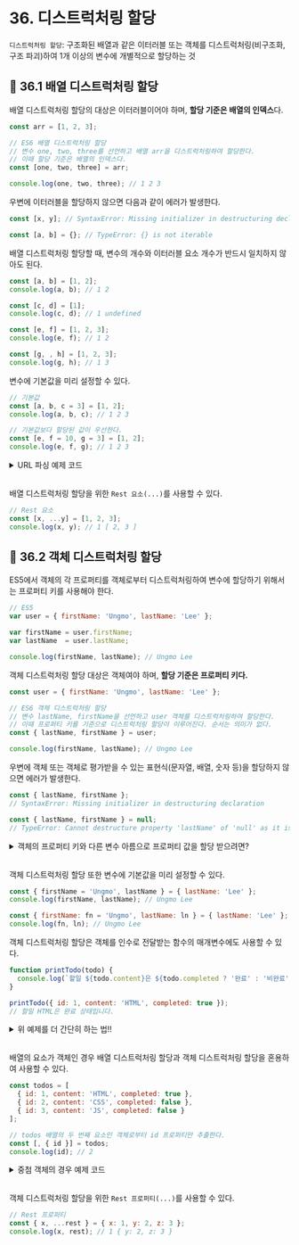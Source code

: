 # 36. 디스트럭처링 할당

`디스트럭처링 할당`: 구조화된 배열과 같은 이터러블 또는 객체를 디스트럭처링(비구조화, 구조 파괴)하여 1개 이상의 변수에 개별적으로 할당하는 것

## 📌 36.1 배열 디스트럭처링 할당
배열 디스트럭처링 할당의 대상은 이터러블이어야 하며, **할당 기준은 배열의 인덱스**다.
```js
const arr = [1, 2, 3];

// ES6 배열 디스트럭처링 할당
// 변수 one, two, three를 선언하고 배열 arr을 디스트럭처링하여 할당한다.
// 이때 할당 기준은 배열의 인덱스다.
const [one, two, three] = arr;

console.log(one, two, three); // 1 2 3
```
우변에 이터러블을 할당하지 않으면 다음과 같이 에러가 발생한다.
```js
const [x, y]; // SyntaxError: Missing initializer in destructuring declaration

const [a, b] = {}; // TypeError: {} is not iterable
```
배열 디스트럭처링 할당할 때, 변수의 개수와 이터러블 요소 개수가 반드시 일치하지 않아도 된다.
```js
const [a, b] = [1, 2];
console.log(a, b); // 1 2

const [c, d] = [1];
console.log(c, d); // 1 undefined

const [e, f] = [1, 2, 3];
console.log(e, f); // 1 2

const [g, , h] = [1, 2, 3];
console.log(g, h); // 1 3
```
변수에 기본값을 미리 설정할 수 있다.
```js
// 기본값
const [a, b, c = 3] = [1, 2];
console.log(a, b, c); // 1 2 3

// 기본값보다 할당된 값이 우선한다.
const [e, f = 10, g = 3] = [1, 2];
console.log(e, f, g); // 1 2 3
```
<details>
<summary>URL 파싱 예제 코드</summary>
url을 파싱하여 protocol, host, path 프로퍼티를 갖는 객체를 생성해 반환한다.

```js
function parseURL(url = '') {
  // '://' 앞의 문자열(protocol)과 '/' 이전의 '/'으로 시작하지 않는 문자열(host)과 '/' 이후의 문자열(path)을 검색한다.
  const parsedURL = url.match(/^(\w+):\/\/([^/]+)\/(.*)$/);
  console.log(parsedURL);
  /*
  [
    'https://developer.mozilla.org/ko/docs/Web/JavaScript',
    'https',
    'developer.mozilla.org',
    'ko/docs/Web/JavaScript',
    index: 0,
    input: 'https://developer.mozilla.org/ko/docs/Web/JavaScript',
    groups: undefined
  ]
  */

  if (!parsedURL) return {};

  // 배열 디스트럭처링 할당을 사용하여 이터러블에서 필요한 요소만 추출한다.
  const [, protocol, host, path] = parsedURL;
  return { protocol, host, path };
}

const parsedURL = parseURL('https://developer.mozilla.org/ko/docs/Web/JavaScript');
console.log(parsedURL);
/*
{
  protocol: 'https',
  host: 'developer.mozilla.org',
  path: 'ko/docs/Web/JavaScript'
}
*/
```
</details>

<br/>

배열 디스트럭처링 할당을 위한 `Rest 요소(...)`를 사용할 수 있다.
```js
// Rest 요소
const [x, ...y] = [1, 2, 3];
console.log(x, y); // 1 [ 2, 3 ]
```

## 📌 36.2 객체 디스트럭처링 할당
ES5에서 객체의 각 프로퍼티를 객체로부터 디스트럭처링하여 변수에 할당하기 위해서는 프로퍼티 키를 사용해야 한다.
```js
// ES5
var user = { firstName: 'Ungmo', lastName: 'Lee' };

var firstName = user.firstName;
var lastName  = user.lastName;

console.log(firstName, lastName); // Ungmo Lee
```
객체 디스트럭처링 할당 대상은 객체여야 하며, **할당 기준은 프로퍼티 키다.**
```js
const user = { firstName: 'Ungmo', lastName: 'Lee' };

// ES6 객체 디스트럭처링 할당
// 변수 lastName, firstName을 선언하고 user 객체를 디스트럭처링하여 할당한다.
// 이때 프로퍼티 키를 기준으로 디스트럭처링 할당이 이루어진다. 순서는 의미가 없다.
const { lastName, firstName } = user;

console.log(firstName, lastName); // Ungmo Lee
```
우변에 객체 또는 객체로 평가받을 수 있는 표현식(문자열, 배열, 숫자 등)을 할당하지 않으면 에러가 발생한다.
```js
const { lastName, firstName };
// SyntaxError: Missing initializer in destructuring declaration

const { lastName, firstName } = null;
// TypeError: Cannot destructure property 'lastName' of 'null' as it is null.
```

<details>
<summary>객체의 프로퍼티 키와 다른 변수 아름으로 프로퍼티 값을 할당 받으려면?</summary>

```js
const user = { firstName: 'Ungmo', lastName: 'Lee' };

// 프로퍼티 키를 기준으로 디스트럭처링 할당이 이루어진다.
// 프로퍼티 키가 lastName인 프로퍼티 값을 ln에 할당하고,
// 프로퍼티 키가 firstName인 프로퍼티 값을 fn에 할당한다.
const { lastName: ln, firstName: fn } = user;

console.log(fn, ln); // Ungmo Lee
```
</details>

<br/>

객체 디스트럭처링 할당 또한 변수에 기본값을 미리 설정할 수 있다.
```js
const { firstName = 'Ungmo', lastName } = { lastName: 'Lee' };
console.log(firstName, lastName); // Ungmo Lee

const { firstName: fn = 'Ungmo', lastName: ln } = { lastName: 'Lee' };
console.log(fn, ln); // Ungmo Lee
```

객체 디스트럭처링 할당은 객체를 인수로 전달받는 함수의 매개변수에도 사용할 수 있다.
```js
function printTodo(todo) {
  console.log(`할일 ${todo.content}은 ${todo.completed ? '완료' : '비완료'} 상태입니다.`);
}

printTodo({ id: 1, content: 'HTML', completed: true });
// 할일 HTML은 완료 상태입니다.
```
<details>
<summary>위 예제를 더 간단히 하는 법!!</summary>

```js
function printTodo({ content, completed }) {
  console.log(`할일 ${content}은 ${completed ? '완료' : '비완료'} 상태입니다.`);
}

printTodo({ id: 1, content: 'HTML', completed: true });
// 할일 HTML은 완료 상태입니다.
```
객체를 인수로 전달 받는 매개변수 todo에 객체 디스트럭처링을 사용하면 된다!!
</details>

<br/>

배열의 요소가 객체인 경우 배열 디스트럭처링 할당과 객체 디스트럭처링 할당을 혼용하여 사용할 수 있다.
```js
const todos = [
  { id: 1, content: 'HTML', completed: true },
  { id: 2, content: 'CSS', completed: false },
  { id: 3, content: 'JS', completed: false }
];

// todos 배열의 두 번째 요소인 객체로부터 id 프로퍼티만 추출한다.
const [, { id }] = todos;
console.log(id); // 2
```

<details>
<summary>중첨 객체의 경우 예제 코드</summary>

```js
const user = {
  name: 'Lee',
  address: {
    zipCode: '03068',
    city: 'Seoul'
  }
};

// address 프로퍼티 키로 객체를 추출하고 이 객체의 city 프로퍼티 키로 값을 추출한다.
const { address: { city } } = user;
console.log(city); // 'Seoul'
```
</details>

<br/>

객체 디스트럭처링 할당을 위한 `Rest 프로퍼티(...)`를 사용할 수 있다.
```js
// Rest 프로퍼티
const { x, ...rest } = { x: 1, y: 2, z: 3 };
console.log(x, rest); // 1 { y: 2, z: 3 }
```
